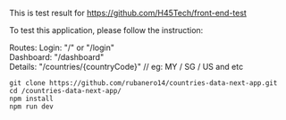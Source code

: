 This is test result for https://github.com/H45Tech/front-end-test

To test this application, please follow the instruction:

Routes:
Login: "/" or "/login"
<br />
Dashboard: "/dashboard"
<br />
Details: "/countries/{countryCode}" // eg: MY / SG / US and etc

```
git clone https://github.com/rubanero14/countries-data-next-app.git
cd /countries-data-next-app/
npm install
npm run dev
```
